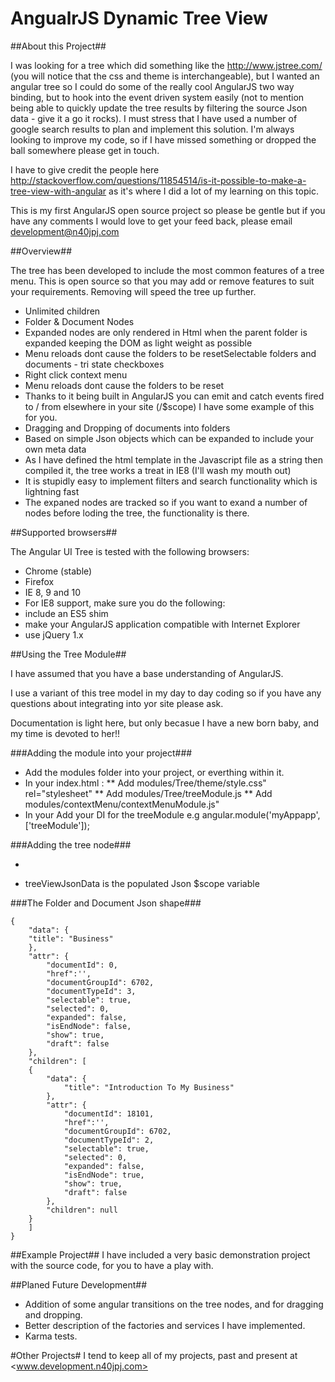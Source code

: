 # AngualrJS Dynamic Tree View #

##About this Project##

I was looking for a tree which did something like the http://www.jstree.com/ (you will notice that the css and theme is interchangeable), but I wanted an angular tree so I could do some of the really cool AngularJS two way binding, but to hook into the event driven system easily (not to mention being able to quickly update the tree results by filtering the source Json data - give it a go it rocks). I must stress that I have used a number of google search results to plan and implement this solution. I'm always looking to improve my code, so if I have missed something or dropped the ball somewhere please get in touch.

I have to give credit the people here <http://stackoverflow.com/questions/11854514/is-it-possible-to-make-a-tree-view-with-angular> as it's where I did a lot of my learning on this topic.

This is my first AngularJS open source project so please be gentle but if you have any comments I would love to get your feed back, please email <development@n40jpj.com>

##Overview##

The tree has been developed to include the most common features of a tree menu. This is open source so that you may add or remove features to suit your requirements.  Removing will speed the tree up further.

* Unlimited children
* Folder & Document Nodes
* Expanded nodes are only rendered in Html when the parent folder is expanded keeping the DOM as light weight as possible
* Menu reloads dont cause the folders to be resetSelectable folders and documents - tri state checkboxes
* Right click context menu
* Menu reloads dont cause the folders to be reset
* Thanks to it being built in AngularJS you can emit and catch events fired to / from elsewhere in your site (/$scope) I have some example of this for you.
* Dragging and Dropping of documents into folders
* Based on simple Json objects which can be expanded to include your own meta data
* As I have defined the html template in the Javascript file as a string then compiled it, the tree works a treat in IE8 (I'll wash my mouth out)
* It is stupidly easy to implement filters and search functionality which is lightning fast
* The expaned nodes are tracked so if you want to exand a number of nodes before loding the tree, the functionality is there.


##Supported browsers##

The Angular UI Tree is tested with the following browsers:

* Chrome (stable)
* Firefox
* IE 8, 9 and 10
* For IE8 support, make sure you do the following:
 * include an ES5 shim
 * make your AngularJS application compatible with Internet Explorer
 * use jQuery 1.x

##Using the Tree Module##

I have assumed that you have a base understanding of AngularJS.

I use a variant of this tree model in my day to day coding so if you have any questions about integrating into yor site please ask.

Documentation is light here, but only becasue I have a new born baby, and my time is devoted to her!!

###Adding the module into your project###

* Add the modules folder into your project, or everthing within it.
* In your index.html :
** Add modules/Tree/theme/style.css" rel="stylesheet"
** Add modules/Tree/treeModule.js
** Add modules/contextMenu/contextMenuModule.js"
* In your Add your DI for the treeModule e.g angular.module('myAppapp', ['treeModule']);


###Adding the tree node###
	<div class="tree node" id="documentTreeView" ng-if="treeViewJsonData" >
		<ul>
			<li tree class="tree" node="treeViewJsonData"></li>
		</ul>
	</div>


* treeViewJsonData is the populated Json $scope variable


###The Folder and Document Json shape###


	{
		"data": {
		"title": "Business"
		},
		"attr": {
            "documentId": 0,
            "href":'',
            "documentGroupId": 6702,
            "documentTypeId": 3,
            "selectable": true,
            "selected": 0,
            "expanded": false,
            "isEndNode": false,
            "show": true,
            "draft": false
		},
		"children": [
		{
			"data": {
			    "title": "Introduction To My Business"
			},
			"attr": {
                "documentId": 18101,
                "href":'',
                "documentGroupId": 6702,
                "documentTypeId": 2,
                "selectable": true,
                "selected": 0,
                "expanded": false,
                "isEndNode": true,
                "show": true,
                "draft": false
			},
			"children": null
		}
		]
	}

##Example Project##
I have included a very basic demonstration project with the source code, for you to have a play with.

##Planed Future Development##
* Addition of some angular transitions on the tree nodes, and for dragging and dropping.
* Better description of the factories and services I have implemented.
* Karma tests.

#Other Projects#
I tend to keep all of my projects, past and present at <www.development.n40jpj.com>